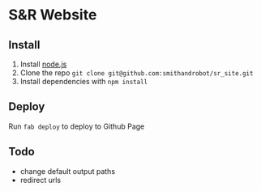 # S&R Website

## Install
1. Install [node.js](http://nodejs.org/download/)
2. Clone the repo `git clone git@github.com:smithandrobot/sr_site.git`
3. Install dependencies with `npm install`

## Deploy
Run `fab deploy` to deploy to Github Page

## Todo
- change default output paths
- redirect urls
